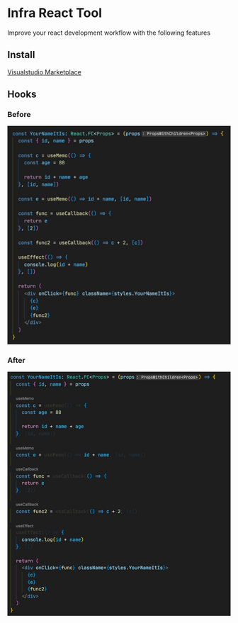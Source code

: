 # Infra React Tool

Improve your react development workflow with the following features

## Install

[Visualstudio Marketplace](https://marketplace.visualstudio.com/items?itemName=infra-design.vscode-extension-infra-react-tool)

## Hooks

### Before

![Before](https://raw.githubusercontent.com/infra-design/vscode-extension-infra-react-tool/master/images/before.jpg)

### After

![After](https://raw.githubusercontent.com/infra-design/vscode-extension-infra-react-tool/master/images/after.jpg)
